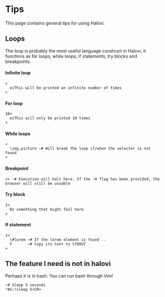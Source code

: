 # Tips
This page contains general tips for using Halovi.

## Loops
The loop is probably the most useful language construct in Halovi, it functions as for loops, while loops, if statements, try blocks and breakpoints.

#### Infinite loop
```
<
  eiThis will be printed an infinite number of times
>
```

#### For loop
```
10<
  eiThis will only be printed 10 times
>
```

#### While loops
```
<
  \img.picture ~# Will break the loop if/when the selector is not found
>
```

#### Breakpoint
```
<> ~# Execution will halt here. If the -H flag has been provided, the browser will still be usuable
```

#### Try block
```
1<
  Do something that might fail here
>
```

#### If statement
```
1<
  \#lorem ~# If the lorem element is found ..
  Y       ~# Copy its text to STDOUT
>
```

## The feature I need is not in halovi

Perhaps it is in bash. You can run bash through Vim!

```
~# Sleep 5 seconds
"0e:!sleep 5<CR>
```
